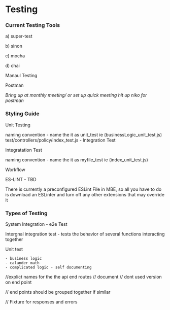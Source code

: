 # Testing

### Current Testing Tools 
 a) super-test

b) sinon 

c) mocha 

d) chai 



Manaul Testing

Postman 

<i>Bring up at monthly meeting/ or set up quick meeting hit up niko for postman </i>


### Styling Guide 
Unit Testing

naming convention - name the it as unit_test ie (businessLogic_unit_test.js) 
test/controllers/policy/index_test.js - Integration Test

Integratation Test 

naming convention - name the it as myfile_test ie (index_unit_test.js) 

Workflow 

ES-LINT - TBD

There is currently a preconfigured ESLint File in MBE, so all you have to do is download an ESLinter and turn off any other extensions that may override it 


### Types of Testing
System Integration - e2e Test 

Intergnal integration test - tests the behavior of several functions interacting together 

Unit test 

    - business logic 
    - calander math
    - complicated logic - self documenting 



//explict names for the the api end routes
// document
// dont used version on end point

// end points should be grouped together if similar 

// Fixture for responses and errors 
